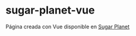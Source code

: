 # sugar-planet-vue

Página creada con Vue disponible en [Sugar Planet](https://sugar-planet-vue.herokuapp.com/)
